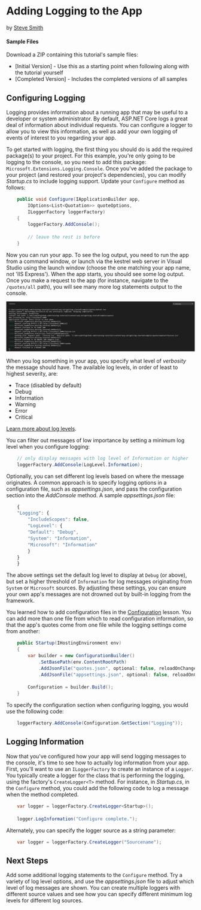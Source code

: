 # Adding Logging to the App
by [Steve Smith](http://deviq.com/me/steve-smith)

#### Sample Files
Download a ZIP containing this tutorial's sample files:
- [Initial Version] - Use this as a starting point when following along with the tutorial yourself
- [Completed Version] - Includes the completed versions of all samples

## Configuring Logging

Logging provides information about a running app that may be useful to a developer or system administrator. By default, ASP.NET Core logs a great deal of information about individual requests. You can configure a logger to allow you to view this information, as well as add your own logging of events of interest to you regarding your app.

To get started with logging, the first thing you should do is add the required package(s) to your project. For this example, you're only going to be logging to the console, so you need to add this package: `Microsoft.Extensions.Logging.Console`. Once you've added the package to your project (and restored your project's dependencies), you can modify *Startup.cs* to include logging support. Update your `Configure` method as follows:

```c#
    public void Configure(IApplicationBuilder app, 
        IOptions<List<Quotation>> quoteOptions,
        ILoggerFactory loggerFactory)
    {
        loggerFactory.AddConsole();
        
        // leave the rest is before
    }
```

Now you can run your app. To see the log output, you need to run the app from a command window, or launch via the kestrel web server in Visual Studio using the launch window (choose the one matching your app name, not 'IIS Express'). When the app starts, you should see some log output. Once you make a request to the app (for instance, navigate to the `/quotes/all` path), you will see many more log statements output to the console.

![Console Log Output](images/console-log-output.png)

When you log something in your app, you specify what level of *verbosity* the message should have. The available log levels, in order of least to highest severity, are:

- Trace (disabled by default)
- Debug
- Information
- Warning
- Error
- Critical

[Learn more about log levels](https://docs.microsoft.com/en-us/aspnet/core/fundamentals/logging#log-level).

You can filter out messages of low importance by setting a minimum log level when you configure logging:

```c#
    // only display messages with log level of Information or higher
    loggerFactory.AddConsole(LogLevel.Information);
```

Optionally, you can set different log levels based on where the message originates. A common approach is to specify logging options in a configuration file, such as *appsettings.json*, and pass the configuration section into the *AddConsole* method. A sample *appsettings.json* file:

```javascript
    {
    "Logging": {
        "IncludeScopes": false,
        "LogLevel": {
        "Default": "Debug",
        "System": "Information",
        "Microsoft": "Information"
        }
    }
    }
```

The above settings set the default log level to display at `Debug` (or above), but set a higher threshold of `Information` for log messages originating from `System` or `Microsoft` sources. By adjusting these settings, you can ensure your own app's messages are not drowned out by built-in logging from the framework.

You learned how to add configuration files in the [Configuration](configuration.md) lesson. You can add more than one file from which to read configuration information, so that the app's quotes come from one file while the logging settings come from another:

```c#
    public Startup(IHostingEnvironment env)
    {
        var builder = new ConfigurationBuilder()
            .SetBasePath(env.ContentRootPath)
            .AddJsonFile("quotes.json", optional: false, reloadOnChange: true)
            .AddJsonFile("appsettings.json", optional: false, reloadOnChange: true);

        Configuration = builder.Build();
    }
```

To specify the configuration section when configuring logging, you would use the following code:

```c#
    loggerFactory.AddConsole(Configuration.GetSection("Logging"));
```

## Logging Information

Now that you've configured how your app will send logging messages to the console, it's time to see how to actually log information from your app. First, you'll want to use an `ILoggerFactory` to create an instance of a `Logger`. You typically create a logger for the class that is performing the logging, using the factory's `CreateLogger<T>` method. For instance, in *Startup.cs*, in the `Configure` method, you could add the following code to log a message when the method completed.

```c#
    var logger = loggerFactory.CreateLogger<Startup>();
    
    logger.LogInformation("Configure complete.");
```

Alternately, you can specify the logger source as a string parameter:

```c#
    var logger = loggerFactory.CreateLogger("Sourcename");
```

## Next Steps

Add some additional logging statements to the `Configure` method. Try a variety of log level options, and use the *appsettings.json* file to adjust which level of log messages are shown. You can create multiple loggers with different source values and see how you can specify different minimum log levels for different log sources.
